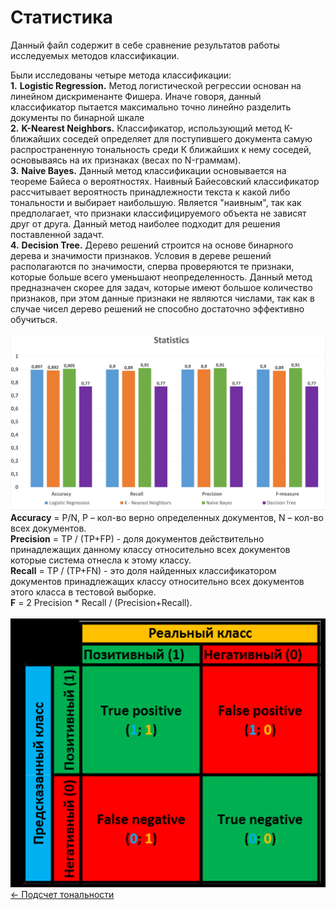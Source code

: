 # Статистика
Данный файл содержит в себе сравнение результатов работы исследуемых методов классификации.

Были исследованы четыре метода классификации:\
**1.** **Logistic Regression.** Метод логистической регрессии основан на линейном дискрименанте Фишера. Иначе говоря, данный классификатор пытается максимально точно линейно разделить документы по бинарной шкале\
**2.** **K-Nearest Neighbors.** Классификатор, использующий метод К-ближайших соседей определяет для поступившего документа самую распространенную тональность среди К ближайших к нему соседей, основываясь на их признаках (весах по N-граммам).\
**3.** **Naive Bayes.** Данный метод классификации основывается на теореме Байеса о вероятностях. Наивный Байесовский классификатор рассчитывает вероятность принадлежности текста к какой либо тональности и выбирает наибольшую. Является "наивным",
так как предполагает, что признаки классифицируемого объекта не зависят друг от друга. Данный метод наиболее подходит для решения поставленной задачт.\
**4.** **Decision Tree.** Дерево решений строится на основе бинарного дерева и значимости признаков. Условия в дереве решений располагаются по значимости, сперва проверяются те признаки, которые больше всего уменьшают неопределенность.
Данный метод предназначен скорее для задач, которые имеют большое количество признаков, при этом данные признаки не являются числами, так как в случае чисел дерево решений не способно достаточно эффективно обучиться.


![Statistics](statistics.jpg)
**Accuracy** = P/N, P – кол-во верно определенных документов, N – кол-во всех документов.\
**Precision** = TP / (TP+FP) - доля документов действительно принадлежащих данному классу относительно всех документов которые система отнесла к этому классу.\
**Recall** = TP / (TP+FN) -  это доля найденных классификатором документов принадлежащих классу относительно всех документов этого класса в тестовой выборке.\
**F** = 2 Precision * Recall / (Precision+Recall).\
\
![Classes](classes.png)\
[← Подсчет тональности](./count_tonal.md)